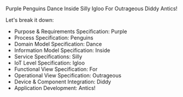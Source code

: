 Purple Penguins Dance Inside Silly Igloo For Outrageous Diddy Antics!

Let's break it down:

- Purpose & Requirements Specification: Purple
- Process Specification: Penguins
- Domain Model Specification: Dance
- Information Model Specification: Inside
- Service Specifications: Silly
- IoT Level Specification: Igloo
- Functional View Specification: For
- Operational View Specification: Outrageous
- Device & Component Integration: Diddy
- Application Development: Antics!